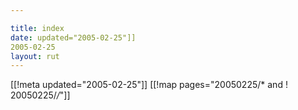 ```yaml
---

title: index
date: updated="2005-02-25"]]
2005-02-25
layout: rut
---
```


[[!meta updated="2005-02-25"]]
[[!map pages="20050225/* and ! 20050225/*/*"]]
